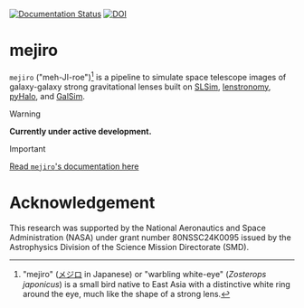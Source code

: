 [![Documentation Status](https://readthedocs.org/projects/mejiro/badge/?version=latest)](https://readthedocs.org/projects/mejiro/badge/?version=latest)
[![DOI](https://zenodo.org/badge/DOI/10.5281/zenodo.14216840.svg)](https://doi.org/10.5281/zenodo.14216840)

# mejiro

`mejiro` ("meh-JI-roe")[^1] is a pipeline to simulate space telescope images of
galaxy-galaxy strong gravitational lenses built
on [SLSim](https://github.com/LSST-strong-lensing/slsim), [lenstronomy](https://github.com/lenstronomy/lenstronomy), [pyHalo](https://github.com/dangilman/pyHalo),
and [GalSim](https://github.com/GalSim-developers/GalSim).

> [!WARNING]
> **Currently under active development.**

> [!IMPORTANT]
> [Read `mejiro`'s documentation here](https://mejiro.readthedocs.io/en/latest/index.html)

# Acknowledgement

This research was supported by the National Aeronautics and Space Administration (NASA) under grant number 80NSSC24K0095
issued by the Astrophysics Division of the Science Mission Directorate (SMD).

[^1]: "mejiro" ([メジロ](https://ja.wikipedia.org/wiki/%E3%83%A1%E3%82%B8%E3%83%AD) in Japanese) or "warbling
white-eye" (*Zosterops japonicus*) is a small bird native to East Asia with a distinctive white ring around the eye,
much like the shape of a strong lens.
